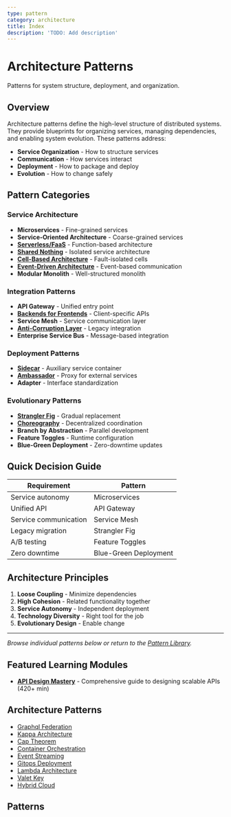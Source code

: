 ```yaml
---
type: pattern
category: architecture
title: Index
description: 'TODO: Add description'
---
```


# Architecture Patterns

Patterns for system structure, deployment, and organization.

## Overview

Architecture patterns define the high-level structure of distributed systems. They provide blueprints for organizing services, managing dependencies, and enabling system evolution. These patterns address:

- **Service Organization** - How to structure services
- **Communication** - How services interact
- **Deployment** - How to package and deploy
- **Evolution** - How to change safely

## Pattern Categories

### Service Architecture
- **Microservices** - Fine-grained services
- **Service-Oriented Architecture** - Coarse-grained services
- **[Serverless/FaaS](../architecture/serverless-faas.md)** - Function-based architecture
- **[Shared Nothing](../architecture/shared-nothing.md)** - Isolated service architecture
- **[Cell-Based Architecture](../architecture/cell-based.md)** - Fault-isolated cells
- **[Event-Driven Architecture](../architecture/event-driven.md)** - Event-based communication
- **Modular Monolith** - Well-structured monolith

### Integration Patterns
- **API Gateway** - Unified entry point
- **[Backends for Frontends](../architecture/backends-for-frontends.md)** - Client-specific APIs
- **Service Mesh** - Service communication layer
- **[Anti-Corruption Layer](../architecture/anti-corruption-layer.md)** - Legacy integration
- **Enterprise Service Bus** - Message-based integration

### Deployment Patterns
- **[Sidecar](../architecture/sidecar.md)** - Auxiliary service container
- **[Ambassador](../architecture/ambassador.md)** - Proxy for external services
- **Adapter** - Interface standardization

### Evolutionary Patterns
- **[Strangler Fig](../architecture/strangler-fig.md)** - Gradual replacement
- **[Choreography](../architecture/choreography.md)** - Decentralized coordination
- **Branch by Abstraction** - Parallel development
- **Feature Toggles** - Runtime configuration
- **Blue-Green Deployment** - Zero-downtime updates

## Quick Decision Guide

| Requirement | Pattern |
|-------------|---------|
| Service autonomy | Microservices |
| Unified API | API Gateway |
| Service communication | Service Mesh |
| Legacy migration | Strangler Fig |
| A/B testing | Feature Toggles |
| Zero downtime | Blue-Green Deployment |

## Architecture Principles

1. **Loose Coupling** - Minimize dependencies
2. **High Cohesion** - Related functionality together
3. **Service Autonomy** - Independent deployment
4. **Technology Diversity** - Right tool for the job
5. **Evolutionary Design** - Enable change

---

*Browse individual patterns below or return to the [Pattern Library](../).*

## Featured Learning Modules

- **[API Design Mastery](api-design-mastery.md)** - Comprehensive guide to designing scalable APIs (420+ min)

## Architecture Patterns

- [Graphql Federation](graphql-federation.md)
- [Kappa Architecture](kappa-architecture.md)
- [Cap Theorem](cap-theorem.md)
- [Container Orchestration](container-orchestration.md)
- [Event Streaming](event-streaming.md)
- [Gitops Deployment](gitops-deployment.md)
- [Lambda Architecture](lambda-architecture.md)
- [Valet Key](valet-key.md)
- [Hybrid Cloud](hybrid-cloud.md)

## Patterns
